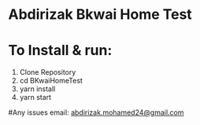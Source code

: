 # Abdirizak Bkwai Home Test


# To Install & run: 
1. Clone Repository 
2. cd BKwaiHomeTest
3. yarn install
4. yarn start

#Any issues email: abdirizak.mohamed24@gmail.com
